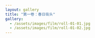 ```yaml
---
layout: gallery
title: "第一卷：春日街头"
gallery:
  - /assets/images/film/roll-01-01.jpg
  - /assets/images/film/roll-01-02.jpg
---
```

